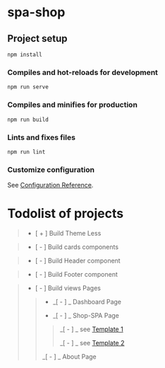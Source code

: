 # spa-shop

## Project setup

```
npm install
```

### Compiles and hot-reloads for development

```
npm run serve
```

### Compiles and minifies for production

```
npm run build
```

### Lints and fixes files

```
npm run lint
```

### Customize configuration

See [Configuration Reference](https://cli.vuejs.org/config/).

# Todolist of projects

> - [ + ] Build Theme Less

> - [ - ] Build cards components

> - [ - ] Build Header component

> - [ - ] Build Footer component

> - [ - ] Build views Pages
> 
>> - _[ - ] _ Dashboard Page
>>
>> - _[ - ] _ Shop-SPA Page
>>
>>>_[ - ] _ see [Template 1](https://user-images.githubusercontent.com/5593590/69054815-b0c7f080-0a0c-11ea-880d-7f902cfae00d.png)
>>>
>>>_[ - ] _ see [Template 2](https://devpool.creator-spring.com/listing/devpool-classic-t?product=2&variation=2397&size=281)
>>
>>_[ - ] _ About Page
